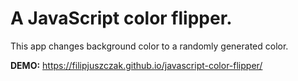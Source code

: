 # A JavaScript color flipper.

This app changes background color to a randomly generated color.

**DEMO:**
https://filipjuszczak.github.io/javascript-color-flipper/
